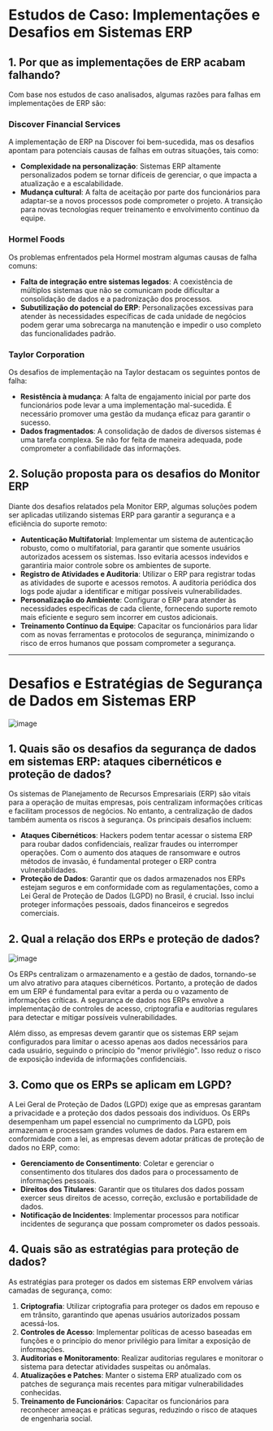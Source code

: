 # Estudos de Caso: Implementações e Desafios em Sistemas ERP

## 1. Por que as implementações de ERP acabam falhando?

Com base nos estudos de caso analisados, algumas razões para falhas em implementações de ERP são:

### Discover Financial Services
A implementação de ERP na Discover foi bem-sucedida, mas os desafios apontam para potenciais causas de falhas em outras situações, tais como:

- **Complexidade na personalização**: Sistemas ERP altamente personalizados podem se tornar difíceis de gerenciar, o que impacta a atualização e a escalabilidade.
- **Mudança cultural**: A falta de aceitação por parte dos funcionários para adaptar-se a novos processos pode comprometer o projeto. A transição para novas tecnologias requer treinamento e envolvimento contínuo da equipe.

### Hormel Foods
Os problemas enfrentados pela Hormel mostram algumas causas de falha comuns:

- **Falta de integração entre sistemas legados**: A coexistência de múltiplos sistemas que não se comunicam pode dificultar a consolidação de dados e a padronização dos processos.
- **Subutilização do potencial do ERP**: Personalizações excessivas para atender às necessidades específicas de cada unidade de negócios podem gerar uma sobrecarga na manutenção e impedir o uso completo das funcionalidades padrão.

### Taylor Corporation
Os desafios de implementação na Taylor destacam os seguintes pontos de falha:

- **Resistência à mudança**: A falta de engajamento inicial por parte dos funcionários pode levar a uma implementação mal-sucedida. É necessário promover uma gestão da mudança eficaz para garantir o sucesso.
- **Dados fragmentados**: A consolidação de dados de diversos sistemas é uma tarefa complexa. Se não for feita de maneira adequada, pode comprometer a confiabilidade das informações.

## 2. Solução proposta para os desafios do Monitor ERP

Diante dos desafios relatados pela Monitor ERP, algumas soluções podem ser aplicadas utilizando sistemas ERP para garantir a segurança e a eficiência do suporte remoto:

- **Autenticação Multifatorial**: Implementar um sistema de autenticação robusto, como o multifatorial, para garantir que somente usuários autorizados acessem os sistemas. Isso evitaria acessos indevidos e garantiria maior controle sobre os ambientes de suporte.
- **Registro de Atividades e Auditoria**: Utilizar o ERP para registrar todas as atividades de suporte e acessos remotos. A auditoria periódica dos logs pode ajudar a identificar e mitigar possíveis vulnerabilidades.
- **Personalização do Ambiente**: Configurar o ERP para atender às necessidades específicas de cada cliente, fornecendo suporte remoto mais eficiente e seguro sem incorrer em custos adicionais.
- **Treinamento Contínuo da Equipe**: Capacitar os funcionários para lidar com as novas ferramentas e protocolos de segurança, minimizando o risco de erros humanos que possam comprometer a segurança.

---

# Desafios e Estratégias de Segurança de Dados em Sistemas ERP
![image](https://github.com/user-attachments/assets/22295adf-fd9b-42a2-a449-e41e885e7414)

## 1. Quais são os desafios da segurança de dados em sistemas ERP: ataques cibernéticos e proteção de dados?

Os sistemas de Planejamento de Recursos Empresariais (ERP) são vitais para a operação de muitas empresas, pois centralizam informações críticas e facilitam processos de negócios. No entanto, a centralização de dados também aumenta os riscos à segurança. Os principais desafios incluem:

- **Ataques Cibernéticos**: Hackers podem tentar acessar o sistema ERP para roubar dados confidenciais, realizar fraudes ou interromper operações. Com o aumento dos ataques de ransomware e outros métodos de invasão, é fundamental proteger o ERP contra vulnerabilidades.
- **Proteção de Dados**: Garantir que os dados armazenados nos ERPs estejam seguros e em conformidade com as regulamentações, como a Lei Geral de Proteção de Dados (LGPD) no Brasil, é crucial. Isso inclui proteger informações pessoais, dados financeiros e segredos comerciais.

## 2. Qual a relação dos ERPs e proteção de dados?

![image](https://github.com/user-attachments/assets/05e8d8b0-d3f1-4346-bc5e-f6781a456e08)


Os ERPs centralizam o armazenamento e a gestão de dados, tornando-se um alvo atrativo para ataques cibernéticos. Portanto, a proteção de dados em um ERP é fundamental para evitar a perda ou o vazamento de informações críticas. A segurança de dados nos ERPs envolve a implementação de controles de acesso, criptografia e auditorias regulares para detectar e mitigar possíveis vulnerabilidades.

Além disso, as empresas devem garantir que os sistemas ERP sejam configurados para limitar o acesso apenas aos dados necessários para cada usuário, seguindo o princípio do "menor privilégio". Isso reduz o risco de exposição indevida de informações confidenciais.

## 3. Como que os ERPs se aplicam em LGPD?

A Lei Geral de Proteção de Dados (LGPD) exige que as empresas garantam a privacidade e a proteção dos dados pessoais dos indivíduos. Os ERPs desempenham um papel essencial no cumprimento da LGPD, pois armazenam e processam grandes volumes de dados. Para estarem em conformidade com a lei, as empresas devem adotar práticas de proteção de dados no ERP, como:

- **Gerenciamento de Consentimento**: Coletar e gerenciar o consentimento dos titulares dos dados para o processamento de informações pessoais.
- **Direitos dos Titulares**: Garantir que os titulares dos dados possam exercer seus direitos de acesso, correção, exclusão e portabilidade de dados.
- **Notificação de Incidentes**: Implementar processos para notificar incidentes de segurança que possam comprometer os dados pessoais.

## 4. Quais são as estratégias para proteção de dados?

As estratégias para proteger os dados em sistemas ERP envolvem várias camadas de segurança, como:

1. **Criptografia**: Utilizar criptografia para proteger os dados em repouso e em trânsito, garantindo que apenas usuários autorizados possam acessá-los.
2. **Controles de Acesso**: Implementar políticas de acesso baseadas em funções e o princípio do menor privilégio para limitar a exposição de informações.
3. **Auditorias e Monitoramento**: Realizar auditorias regulares e monitorar o sistema para detectar atividades suspeitas ou anômalas.
4. **Atualizações e Patches**: Manter o sistema ERP atualizado com os patches de segurança mais recentes para mitigar vulnerabilidades conhecidas.
5. **Treinamento de Funcionários**: Capacitar os funcionários para reconhecer ameaças e práticas seguras, reduzindo o risco de ataques de engenharia social.


